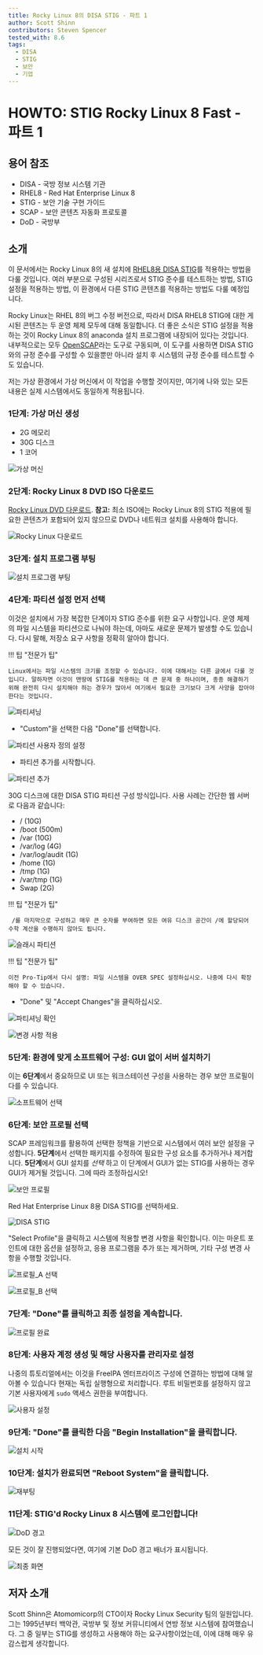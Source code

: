 ```yaml
---
title: Rocky Linux 8의 DISA STIG - 파트 1
author: Scott Shinn
contributors: Steven Spencer
tested_with: 8.6
tags:
  - DISA
  - STIG
  - 보안
  - 기업
---
```


# HOWTO: STIG Rocky Linux 8 Fast - 파트 1

## 용어 참조

* DISA - 국방 정보 시스템 기관
* RHEL8 - Red Hat Enterprise Linux 8
* STIG - 보안 기술 구현 가이드
* SCAP - 보안 콘텐츠 자동화 프로토콜
* DoD - 국방부

## 소개

이 문서에서는 Rocky Linux 8의 새 설치에 [RHEL8용 DISA STIG](https://www.stigviewer.com/stig/red_hat_enterprise_linux_8/)를 적용하는 방법을 다룰 것입니다. 여러 부분으로 구성된 시리즈로서 STIG 준수를 테스트하는 방법, STIG 설정을 적용하는 방법, 이 환경에서 다른 STIG 콘텐츠를 적용하는 방법도 다룰 예정입니다.

Rocky Linux는 RHEL 8의 버그 수정 버전으로, 따라서 DISA RHEL8 STIG에 대한 게시된 콘텐츠는 두 운영 체제 모두에 대해 동일합니다.  더 좋은 소식은 STIG 설정을 적용하는 것이 Rocky Linux 8의 anaconda 설치 프로그램에 내장되어 있다는 것입니다.  내부적으로는 모두 [OpenSCAP](https://www.open-scap.org/)라는 도구로 구동되며, 이 도구를 사용하면 DISA STIG와의 규정 준수를 구성할 수 있을뿐만 아니라 설치 후 시스템의 규정 준수를 테스트할 수도 있습니다.

저는 가상 환경에서 가상 머신에서 이 작업을 수행할 것이지만, 여기에 나와 있는 모든 내용은 실제 시스템에서도 동일하게 적용됩니다.

### 1단계: 가상 머신 생성

* 2G 메모리
* 30G 디스크
* 1 코어

![가상 머신](images/disa_stig_pt1_img1.jpg)

### 2단계: Rocky Linux 8 DVD ISO 다운로드

[Rocky Linux DVD 다운로드](https://download.rockylinux.org/pub/rocky/8/isos/x86_64/Rocky-8.6-x86_64-dvd1.iso).  **참고:** 최소 ISO에는 Rocky Linux 8의 STIG 적용에 필요한 콘텐츠가 포함되어 있지 않으므로 DVD나 네트워크 설치를 사용해야 합니다.

![Rocky Linux 다운로드](images/disa_stig_pt1_img2.jpg)

### 3단계: 설치 프로그램 부팅

![설치 프로그램 부팅](images/disa_stig_pt1_img3.jpg)

### 4단계: 파티션 설정 먼저 선택

이것은 설치에서 가장 복잡한 단계이자 STIG 준수를 위한 요구 사항입니다. 운영 체제의 파일 시스템을 파티션으로 나눠야 하는데, 아마도 새로운 문제가 발생할 수도 있습니다. 다시 말해, 저장소 요구 사항을 정확히 알아야 합니다.

!!! 팁 "전문가 팁"

    Linux에서는 파일 시스템의 크기를 조정할 수 있습니다. 이에 대해서는 다른 글에서 다룰 것입니다. 말하자면 이것이 맨땅에 STIG를 적용하는 데 큰 문제 중 하나이며, 종종 해결하기 위해 완전히 다시 설치해야 하는 경우가 많아서 여기에서 필요한 크기보다 크게 사양을 잡아야 한다는 것입니다.

![파티셔닝](images/disa_stig_pt1_img4.jpg)

* "Custom"을 선택한 다음 "Done"를 선택합니다.

![파티션 사용자 정의 설정](images/disa_stig_pt1_img5.jpg)

* 파티션 추가를 시작합니다.

![파티션 추가](images/disa_stig_pt1_img6.jpg)

30G 디스크에 대한 DISA STIG 파티션 구성 방식입니다. 사용 사례는 간단한 웹 서버로 다음과 같습니다:

* / (10G)
* /boot (500m)
* /var (10G)
* /var/log (4G)
* /var/log/audit (1G)
* /home (1G)
* /tmp (1G)
* /var/tmp (1G)
* Swap (2G)

!!! 팁 "전문가 팁"

     /를 마지막으로 구성하고 매우 큰 숫자를 부여하면 모든 여유 디스크 공간이 /에 할당되어 수학 계산을 수행하지 않아도 됩니다.

![슬래시 파티션](images/disa_stig_pt1_img7.jpg)

!!! 팁 "전문가 팁"

    이전 Pro-Tip에서 다시 설명: 파일 시스템을 OVER SPEC 설정하십시오. 나중에 다시 확장해야 할 수 있습니다.

* "Done" 및 "Accept Changes"을 클릭하십시오.

![파티셔닝 확인](images/disa_stig_pt1_img8.jpg)

![변경 사항 적용](images/disa_stig_pt1_img9.jpg)

### 5단계: 환경에 맞게 소프트웨어 구성: GUI 없이 서버 설치하기

이는 **6단계**에서 중요하므로 UI 또는 워크스테이션 구성을 사용하는 경우 보안 프로필이 다를 수 있습니다.

![소프트웨어 선택](images/disa_stig_pt1_img10.jpg)

### 6단계: 보안 프로필 선택

SCAP 프레임워크를 활용하여 선택한 정책을 기반으로 시스템에서 여러 보안 설정을 구성합니다. **5단계**에서 선택한 패키지를 수정하여 필요한 구성 요소를 추가하거나 제거합니다.  **5단계**에서 GUI 설치를 _선택_ 하고 이 단계에서 GUI가 없는 STIG를 사용하는 경우 GUI가 제거될 것입니다. 그에 따라 조정하십시오!

![보안 프로필](images/disa_stig_pt1_img11.jpg)

Red Hat Enterprise Linux 8용 DISA STIG를 선택하세요.

![DISA STIG](images/disa_stig_pt1_img12.jpg)

"Select Profile"을 클릭하고 시스템에 적용할 변경 사항을 확인합니다. 이는 마운트 포인트에 대한 옵션을 설정하고, 응용 프로그램을 추가 또는 제거하며, 기타 구성 변경 사항을 수행할 것입니다.

![프로필_A 선택](images/disa_stig_pt1_img13.jpg)

![프로필_B 선택](images/disa_stig_pt1_img14.jpg)

### 7단계: "Done"를 클릭하고 최종 설정을 계속합니다.

![프로필 완료](images/disa_stig_pt1_img15.jpg)

### 8단계: 사용자 계정 생성 및 해당 사용자를 관리자로 설정

나중의 튜토리얼에서는 이것을 FreeIPA 엔터프라이즈 구성에 연결하는 방법에 대해 알아볼 수 있습니다 현재는 독립 실행형으로 처리합니다. 루트 비밀번호를 설정하지 않고 기본 사용자에게 `sudo` 액세스 권한을 부여합니다.

![사용자 설정](images/disa_stig_pt1_img16.jpg)

### 9단계: "Done"를 클릭한 다음 "Begin Installation"을 클릭합니다.

![설치 시작](images/disa_stig_pt1_img17.jpg)

### 10단계: 설치가 완료되면 "Reboot System"을 클릭합니다.

![재부팅](images/disa_stig_pt1_img18.jpg)

### 11단계: STIG'd Rocky Linux 8 시스템에 로그인합니다!

![DoD 경고](images/disa_stig_pt1_img19.jpg)

모든 것이 잘 진행되었다면, 여기에 기본 DoD 경고 배너가 표시됩니다.

![최종 화면](images/disa_stig_pt1_img20.jpg)

## 저자 소개

Scott Shinn은 Atomomicorp의 CTO이자 Rocky Linux Security 팀의 일원입니다. 그는 1995년부터 백악관, 국방부 및 정보 커뮤니티에서 연방 정보 시스템에 참여했습니다. 그 중 일부는 STIG를 생성하고 사용해야 하는 요구사항이었는데, 이에 대해 매우 유감스럽게 생각합니다.
